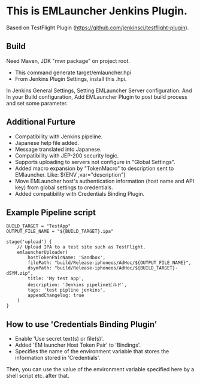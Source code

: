# This is EMLauncher Jenkins Plugin.

Based on TestFlight Plugin (https://github.com/jenkinsci/testflight-plugin).

## Build
Need Maven, JDK
"mvn package" on project root.
- This command generate target/emlauncher.hpi
- From Jenkins Plugin Settings, install this .hpi.

In Jenkins General Settings, Setting EMLauncher Server configuration.
And In your Build configuration, Add EMLauncher Plugin to post build process and set some parameter.

## Additional Furture
- Compatibility with Jenkins pipeline.
- Japanese help file added.
- Message translated into Japanese.
- Compatibility with JEP-200 security logic.
- Supports uploading to servers not configure in "Global Settings".
- Added macro expansion by "TokenMacro" to description sent to EMlauncher.
 Like:
    ${ENV ,var="description"}
- Move EMLauncher host's authentication information (host name and API key) from global settings to credentials.
- Added compatibility with Credentials Binding Plugin.

## Example Pipeline script
```
BUILD_TARGET = "TestApp"
OUTPUT_FILE_NAME = "${BUILD_TARGET}.ipa"

stage('upload') {
    // Upload IPA to a test site such as TestFlight.
    emlauncherUploader(
        hostTokenPairName: 'Sandbox',
        filePath: "build/Release-iphoneos/AdHoc/${OUTPUT_FILE_NAME}",
        dsymPath: "build/Release-iphoneos/AdHoc/${BUILD_TARGET}-dSYM.zip",
        title: 'My test app',
        description: 'Jenkins pipelineビルド',
        tags: 'test pipline jenkins',
        appendChangelog: true
    )
}
```

## How to use 'Credentials Binding Plugin'
- Enable 'Use secret text(s) or file(s)'.
- Added 'EM launcher Host Token Pair' to 'Bindings'.
- Specifies the name of the environment variable that stores the information stored in 'Credentials'.

 Then, you can use the value of the environment variable specified here by a shell script etc. after that.

